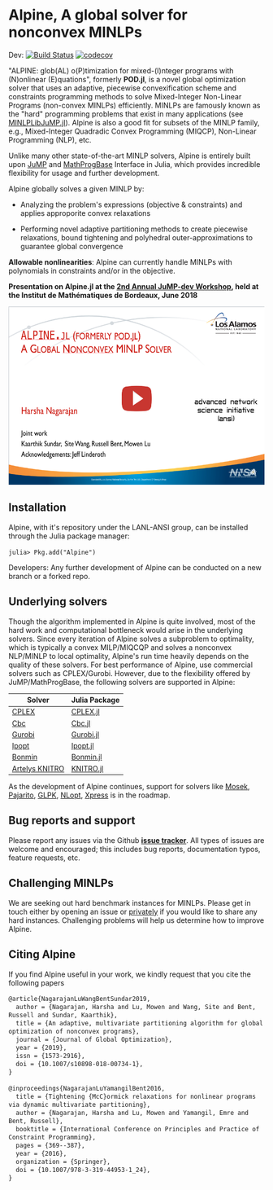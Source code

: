 # Alpine, A global solver for nonconvex MINLPs <span style="color:black"></span>

Dev: [![Build Status](https://travis-ci.org/lanl-ansi/Alpine.jl.svg?branch=master)](https://travis-ci.org/lanl-ansi/Alpine.jl)
[![codecov](https://codecov.io/gh/lanl-ansi/Alpine.jl/branch/master/graph/badge.svg)](https://codecov.io/gh/lanl-ansi/Alpine.jl)

"ALPINE: glob(AL) o(P)timization for mixed-(I)nteger programs with (N)onlinear (E)quations", formerly **POD.jl**, is a novel global optimization solver that uses an adaptive, piecewise convexification scheme and constraints programming methods to solve Mixed-Integer Non-Linear Programs (non-convex MINLPs) efficiently. MINLPs are famously known as the "hard" programming problems that exist in many applications (see [MINLPLibJuMP.jl](https://github.com/lanl-ansi/MINLPLibJuMP.jl)). Alpine is also a good fit for subsets of the MINLP family, e.g., Mixed-Integer Quadradic Convex Programming (MIQCP), Non-Linear Programming (NLP), etc.

Unlike many other state-of-the-art MINLP solvers, Alpine is entirely built upon [JuMP](https://github.com/JuliaOpt/JuMP.jl) and [MathProgBase](https://github.com/JuliaOpt/MathProgBase.jl) Interface in Julia, which provides incredible flexibility for usage and further development.

Alpine globally solves a given MINLP by:

* Analyzing the problem's expressions (objective & constraints) and applies approporite convex relaxations

* Performing novel adaptive partitioning methods to create piecewise relaxations, bound tightening and polyhedral outer-approximations to guarantee global convergence

**Allowable nonlinearities**: Alpine can currently handle MINLPs with polynomials in constraints and/or in the objective. 

<!-- 
 **Illustration of Alpine's dynamic partitioning and outer-approximation on simple functions** ([Source](https://arxiv.org/abs/1707.02514))
 
<p align="center"> <img src="https://github.com/lanl-ansi/Alpine.jl/blob/master/Dynamic_partitions_github.png" width="580" class="centerImage"> </p>
-->
**Presentation on Alpine.jl at the [2nd Annual JuMP-dev Workshop](http://www.juliaopt.org/meetings/bordeaux2018/), held at the Institut de Mathématiques de Bordeaux, June 2018** 

[<img src="https://github.com/lanl-ansi/Alpine.jl/blob/master/alpine_slide.png" width="600" height="350">](https://www.youtube.com/watch?v=mwkhiEIS5JA)

## Installation

Alpine, with it's repository under the LANL-ANSI group, can be installed through the Julia package manager:

`julia> Pkg.add("Alpine")`

Developers: Any further development of Alpine can be conducted on a new branch or a forked repo.

## Underlying solvers

Though the algorithm implemented in Alpine is quite involved, most of the hard work and computational bottleneck would arise in the underlying solvers. Since every iteration of Alpine solves a subproblem to optimality, which is typically a convex MILP/MIQCQP and solves a nonconvex NLP/MINLP to local optimality, Alpine's run time heavily depends on the quality of these solvers. For best performance of Alpine, use commercial solvers such as CPLEX/Gurobi. However, due to the flexibility offered by JuMP/MathProgBase, the following solvers are supported in Alpine: 


| Solver                                                                         | Julia Package                                                |
|--------------------------------------------------------------------------------|--------------------------------------------------------------|
| [CPLEX](http://www-01.ibm.com/software/commerce/optimization/cplex-optimizer/) | [CPLEX.jl](https://github.com/JuliaOpt/CPLEX.jl)             |
| [Cbc](https://projects.coin-or.org/Cbc)                                        | [Cbc.jl](https://github.com/JuliaOpt/Clp.jl)                 |
| [Gurobi](http://gurobi.com/)                                                   | [Gurobi.jl](https://github.com/JuliaOpt/Gurobi.jl)           |
| [Ipopt](https://projects.coin-or.org/Ipopt)                                    | [Ipopt.jl](https://github.com/JuliaOpt/Ipopt.jl)             |
| [Bonmin](https://projects.coin-or.org/Bonmin)                                  | [Bonmin.jl](https://github.com/JuliaOpt/AmplNLWriter.jl)   |
| [Artelys KNITRO](http://artelys.com/en/optimization-tools/knitro)              | [KNITRO.jl](https://github.com/JuliaOpt/KNITRO.jl)           |

As the development of Alpine continues, support for solvers like [Mosek](http://www.mosek.com/), [Pajarito](https://github.com/JuliaOpt/Pajarito.jl), [GLPK](http://www.gnu.org/software/glpk/), [NLopt](http://ab-initio.mit.edu/wiki/index.php/NLopt), [Xpress](http://www.fico.com/en/products/fico-xpress-optimization-suite) is in the roadmap.

## Bug reports and support
Please report any issues via the Github **[issue tracker]**. All types of issues are welcome and encouraged; this includes bug reports, documentation typos, feature requests, etc. 

[issue tracker]: https://github.com/lanl-ansi/Alpine.jl/issues

## Challenging MINLPs
We are seeking out hard benchmark instances for MINLPs. Please get in touch either by opening an issue or [privately](https://harshangrjn.github.io) if you would like to share any hard instances. Challenging problems will help us determine how to improve Alpine.

## Citing Alpine

If you find Alpine useful in your work, we kindly request that you cite the following papers
```
@article{NagarajanLuWangBentSundar2019,
  author = {Nagarajan, Harsha and Lu, Mowen and Wang, Site and Bent, Russell and Sundar, Kaarthik},
  title = {An adaptive, multivariate partitioning algorithm for global optimization of nonconvex programs},
  journal = {Journal of Global Optimization},
  year = {2019},
  issn = {1573-2916},
  doi = {10.1007/s10898-018-00734-1},
}

@inproceedings{NagarajanLuYamangilBent2016,
  title = {Tightening {McC}ormick relaxations for nonlinear programs via dynamic multivariate partitioning},
  author = {Nagarajan, Harsha and Lu, Mowen and Yamangil, Emre and Bent, Russell},
  booktitle = {International Conference on Principles and Practice of Constraint Programming},
  pages = {369--387},
  year = {2016},
  organization = {Springer},
  doi = {10.1007/978-3-319-44953-1_24},
}
```
